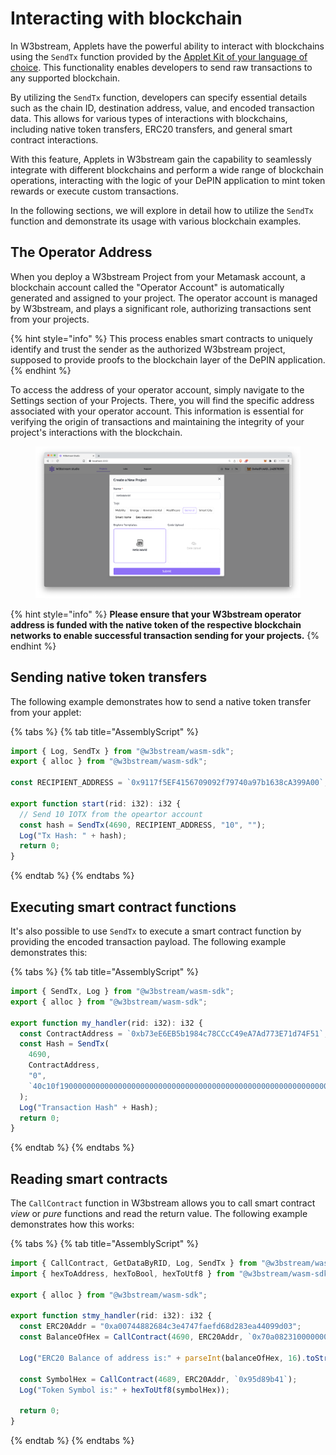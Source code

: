 # Interacting with blockchain

In W3bstream, Applets have the powerful ability to interact with blockchains using the `SendTx` function provided by the [Applet Kit of your language of choice](w3bstream-applet-kits/). This functionality enables developers to send raw transactions to any supported blockchain.

By utilizing the `SendTx` function, developers can specify essential details such as the chain ID, destination address, value, and encoded transaction data. This allows for various types of interactions with blockchains, including native token transfers, ERC20 transfers, and general smart contract interactions.

With this feature, Applets in W3bstream gain the capability to seamlessly integrate with different blockchains and perform a wide range of blockchain operations, interacting with the logic of your DePIN application to mint token rewards or execute custom transactions.

In the following sections, we will explore in detail how to utilize the `SendTx` function and demonstrate its usage with various blockchain examples.

## The Operator Address

When you deploy a W3bstream Project from your Metamask account, a blockchain account called the "Operator Account" is automatically generated and assigned to your project. The operator account is managed by W3bstream, and plays a significant role, authorizing transactions sent from your projects.

{% hint style="info" %}
This process enables smart contracts to uniquely identify and trust the sender as the authorized W3bstream project, supposed to provide proofs to the blockchain layer of the DePIN application.
{% endhint %}

To access the address of your operator account, simply navigate to the Settings section of your Projects. There, you will find the specific address associated with your operator account. This information is essential for verifying the origin of transactions and maintaining the integrity of your project's interactions with the blockchain.

<figure><img src="../.gitbook/assets/image (2).png" alt=""><figcaption></figcaption></figure>

{% hint style="info" %}
**Please ensure that your W3bstream operator address is funded with the native token of the respective blockchain networks to enable successful transaction sending for your projects.**
{% endhint %}

## Sending native token transfers

The following example demonstrates how to send a native token transfer from your applet:

{% tabs %}
{% tab title="AssemblyScript" %}
```typescript
import { Log, SendTx } from "@w3bstream/wasm-sdk";
export { alloc } from "@w3bstream/wasm-sdk";

const RECIPIENT_ADDRESS = `0x9117f5EF4156709092f79740a97b1638cA399A00`;
  
export function start(rid: i32): i32 {
  // Send 10 IOTX from the opeartor account
  const hash = SendTx(4690, RECIPIENT_ADDRESS, "10", "");
  Log("Tx Hash: " + hash);
  return 0;
}
```
{% endtab %}
{% endtabs %}

## Executing smart contract functions

It's also possible to use `SendTx` to execute a smart contract function by providing the encoded  transaction payload. The following example demonstrates this:

{% tabs %}
{% tab title="AssemblyScript" %}
```typescript
import { SendTx, Log } from "@w3bstream/wasm-sdk";
export { alloc } from "@w3bstream/wasm-sdk";

export function my_handler(rid: i32): i32 {
  const ContractAddress = `0xb73eE6EB5b1984c78CCcC49eA7Ad773E71d74F51`;
  const Hash = SendTx(
    4690,
    ContractAddress,
    "0",
    `40c10f1900000000000000000000000000000000000000000000000000000000000f4240`
  );
  Log("Transaction Hash" + Hash);
  return 0;
}
```
{% endtab %}
{% endtabs %}

## Reading smart contracts

The `CallContract` function in W3bstream allows you to call smart contract _view_ or _pure_ functions and read the return value. The following example demonstrates how this works:

{% tabs %}
{% tab title="AssemblyScript" %}
```typescript
import { CallContract, GetDataByRID, Log, SendTx } from "@w3bstream/wasm-sdk";
import { hexToAddress, hexToBool, hexToUtf8 } from "@w3bstream/wasm-sdk/assembly/utility";

export { alloc } from "@w3bstream/wasm-sdk";

export function stmy_handler(rid: i32): i32 {
  const ERC20Addr = "0xa00744882684c3e4747faefd68d283ea44099d03";
  const BalanceOfHex = CallContract(4690, ERC20Addr, `0x70a082310000000000000000000000009117f5ef4156709092f79740a97b1638ca399a00`);

  Log("ERC20 Balance of address is:" + parseInt(balanceOfHex, 16).toString());

  const SymbolHex = CallContract(4689, ERC20Addr, `0x95d89b41`);
  Log("Token Symbol is:" + hexToUtf8(symbolHex));
  
  return 0;
}
```
{% endtab %}
{% endtabs %}
